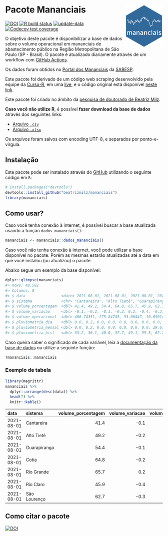 
<!-- README.md is generated from README.Rmd. Please edit that file -->

# Pacote Mananciais <img src="man/figures/hexlogo.png" align="right" width = "120px"/>

<!-- badges: start -->

[![DOI](https://zenodo.org/badge/DOI/10.5281/zenodo.4733056.svg)](https://doi.org/10.5281/zenodo.4733056)
[![R build
status](https://github.com/beatrizmilz/mananciais/workflows/R-CMD-check/badge.svg)](https://github.com/beatrizmilz/mananciais/actions)
[![update-data](https://github.com/beatrizmilz/mananciais/actions/workflows/2-update_data.yaml/badge.svg)](https://github.com/beatrizmilz/mananciais/actions/workflows/2-update_data.yaml)
[![Codecov test
coverage](https://codecov.io/gh/beatrizmilz/mananciais/branch/master/graph/badge.svg)](https://codecov.io/gh/beatrizmilz/mananciais?branch=master)
<!-- badges: end -->

O objetivo deste pacote é disponibilizar a base de dados sobre o volume
operacional em mananciais de abastecimento público na Região
Metropolitana de São Paulo (SP - Brasil). O pacote é atualizado
diariamente através de um workflow com [GitHub
Actions](https://github.com/beatrizmilz/mananciais/actions).

Os dados foram obtidos no [Portal dos
Mananciais](http://mananciais.sabesp.com.br/Situacao) da
[SABESP](http://site.sabesp.com.br/site/Default.aspx).

Este pacote foi derivado de um código web scraping desenvolvido pela
equipe da [Curso-R](https://www.curso-r.com/), em uma
[live](https://youtu.be/jvZIxrMmOcQ), e o código original está
disponível [neste
link](https://github.com/curso-r/lives/blob/master/drafts/20200730_scraper_sabesp.R).

Este pacote foi criado no âmbito da [pesquisa de doutorado de Beatriz
Milz](https://beatrizmilz.github.io/tese/).

**Caso você não utilize R**, é possível **fazer download da base de
dados** através dos seguintes links:

  - [Arquivo
    `.csv`](https://github.com/beatrizmilz/mananciais/raw/master/inst/extdata/mananciais.csv)
  - [Arquivo
    `.xlsx`](https://github.com/beatrizmilz/mananciais/blob/master/inst/extdata/mananciais.xlsx?raw=true)

Os arquivos foram salvos com encoding UTF-8, e separados por
ponto-e-vírgula.

## Instalação

Este pacote pode ser instalado através do [GitHub](https://github.com/)
utilizando o seguinte código em `R`:

``` r
# install.packages("devtools")
devtools::install_github("beatrizmilz/mananciais")
library(mananciais)
```

## Como usar?

Caso você tenha conexão à internet, é possível buscar a base atualizada
usando a função `dados_mananciais()`:

``` r
mananciais <- mananciais::dados_mananciais() 
```

Caso você não tenha conexão à internet, você pode utilizar a base
disponível no pacote. Porém as mesmas estarão atualizadas até a data em
que você instalou (ou atualizou) o pacote.

Abaixo segue um exemplo da base disponível:

``` r
dplyr::glimpse(mananciais)
#> Rows: 48,582
#> Columns: 8
#> $ data                <date> 2021-08-01, 2021-08-01, 2021-08-01, 2021-08-01, 2…
#> $ sistema             <chr> "Cantareira", "Alto Tietê", "Guarapiranga", "Cotia…
#> $ volume_porcentagem  <dbl> 41.4, 49.2, 54.4, 64.8, 65.7, 45.9, 62.7, 41.5, 49…
#> $ volume_variacao     <dbl> -0.1, -0.2, -0.1, -0.2, 0.2, -0.4, -0.3, -0.1, -0.…
#> $ volume_operacional  <dbl> 406.74351, 275.84745, 93.06447, 10.69014, 73.74773…
#> $ pluviometria_dia    <dbl> 0.0, 0.2, 0.0, 0.0, 0.0, 0.0, 0.0, 0.0, 0.1, 0.0, …
#> $ pluviometria_mensal <dbl> 0.0, 0.2, 0.0, 0.0, 0.0, 0.0, 0.0, 29.6, 29.7, 30.…
#> $ pluviometria_hist   <dbl> 33.2, 36.1, 40.0, 37.7, 49.1, 99.5, 62.7, 45.3, 48…
```

Caso queira saber o significado de cada variável, leia a [documentação
da base de
dados](https://beatrizmilz.github.io/mananciais/reference/mananciais.html)
ou utilize a seguinte função:

``` r
?mananciais::mananciais
```

### Exemplo de tabela

``` r
library(magrittr)
mananciais %>% 
  dplyr::arrange(desc(data)) %>% 
  head(7) %>%
  knitr::kable()
```

| data       | sistema      | volume\_porcentagem | volume\_variacao | volume\_operacional | pluviometria\_dia | pluviometria\_mensal | pluviometria\_hist |
| :--------- | :----------- | ------------------: | ---------------: | ------------------: | ----------------: | -------------------: | -----------------: |
| 2021-08-01 | Cantareira   |                41.4 |            \-0.1 |           406.74351 |               0.0 |                  0.0 |               33.2 |
| 2021-08-01 | Alto Tietê   |                49.2 |            \-0.2 |           275.84745 |               0.2 |                  0.2 |               36.1 |
| 2021-08-01 | Guarapiranga |                54.4 |            \-0.1 |            93.06447 |               0.0 |                  0.0 |               40.0 |
| 2021-08-01 | Cotia        |                64.8 |            \-0.2 |            10.69014 |               0.0 |                  0.0 |               37.7 |
| 2021-08-01 | Rio Grande   |                65.7 |              0.2 |            73.74773 |               0.0 |                  0.0 |               49.1 |
| 2021-08-01 | Rio Claro    |                45.9 |            \-0.4 |             6.27735 |               0.0 |                  0.0 |               99.5 |
| 2021-08-01 | São Lourenço |                62.7 |            \-0.3 |            55.66879 |               0.0 |                  0.0 |               62.7 |

## Como citar o pacote

[![DOI](https://zenodo.org/badge/DOI/10.5281/zenodo.4733056.svg)](https://doi.org/10.5281/zenodo.4733056)
